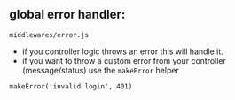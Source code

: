 ## global error handler:

`middlewares/error.js`

- if you controller logic throws an error this will handle it.
- if you want to throw a custom error from your controller (message/status) use the `makeError` helper

```
makeError('invalid login', 401)
```
